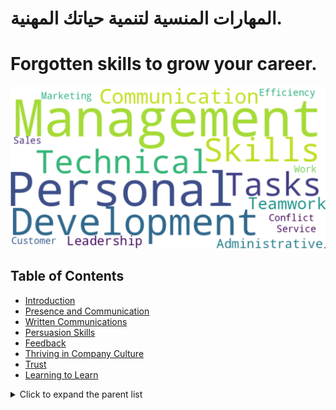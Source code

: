 # المهارات المنسية لتنمية حياتك المهنية.


# Forgotten skills to grow your career.


![Soft Skills Keywords Map](./assets/Skills%20Snapshot%202023-12-30.png)

## Table of Contents

- [Introduction](#Introduction)
- [Presence and Communication](#Presence-and-Communication)
- [Written Communications](#Written-Communications)
- [Persuasion Skills](#Persuasion-Skills)
- [Feedback](#Feedback)
- [Thriving in Company Culture](#Thriving-in-Company-Culture)
- [Trust](#Trust)
- [Learning to Learn](#Learning-to-Learn)


<details>
  <summary>Click to expand the parent list</summary>

  - Parent Item 1
    - Subitem 1.1
    - Subitem 1.2
  - Parent Item 2
    - Subitem 2.1
    - Subitem 2.2

</details>
